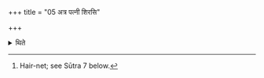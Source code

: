 +++
title = "05 अत्र पत्नी शिरसि"

+++

<details><summary>थिते</summary>

5. At this stage the wife of the sacrificer puts the Kumbakurīra[^1] on the head.  


[^1]: Hair-net; see Sūtra 7 below.
</details>
